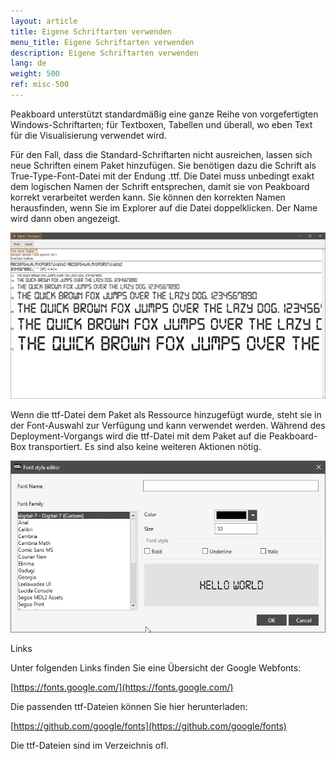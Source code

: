 ```yaml
---
layout: article
title: Eigene Schriftarten verwenden
menu_title: Eigene Schriftarten verwenden
description: Eigene Schriftarten verwenden
lang: de
weight: 500
ref: misc-500
---
```

Peakboard unterstützt standardmäßig eine ganze Reihe von vorgefertigten Windows-Schriftarten; für Textboxen, Tabellen und überall, wo eben Text für die Visualisierung verwendet wird.

Für den Fall, dass die Standard-Schriftarten nicht ausreichen, lassen sich neue Schriften einem Paket hinzufügen. Sie benötigen dazu die Schrift als True-Type-Font-Datei mit der Endung .ttf. Die Datei muss unbedingt exakt dem logischen Namen der Schrift entsprechen, damit sie von Peakboard korrekt verarbeitet werden kann. Sie können den korrekten Namen herausfinden, wenn Sie im Explorer auf die Datei doppelklicken. Der Name wird dann oben angezeigt.

![image_1](/assets/images/misc/custom-fonts/MiscFonts01.png)

Wenn die ttf-Datei dem Paket als Ressource hinzugefügt wurde, steht sie in der Font-Auswahl zur Verfügung und kann verwendet werden. Während des Deployment-Vorgangs wird die ttf-Datei mit dem Paket auf die Peakboard-Box transportiert. Es sind also keine weiteren Aktionen nötig.

![image_1](/assets/images/misc/custom-fonts/MiscFonts02.png)

Links

Unter folgenden Links finden Sie eine Übersicht der Google Webfonts:

[https://fonts.google.com/](https://fonts.google.com/)

Die passenden ttf-Dateien können Sie hier herunterladen:

[https://github.com/google/fonts](https://github.com/google/fonts)

Die ttf-Dateien sind im Verzeichnis ofl.

